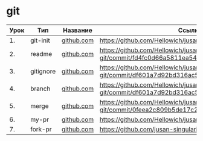 # git

| Урок | Тип               | Название  | Ссылка                     |
| ---- | ----------------- | --------- | -------------------------- |
| 1.   |  git-init  | [github.com](./git-init/)  | https://github.com/Hellowich/jusan-git |
| 2.   |  readme    | [github.com](./readme/)    | https://github.com/Hellowich/jusan-git/commit/fd4fc0d66a5811ea54534bca8b1e76178babe57a |
| 3.   |  gitignore | [github.com](./gitignore/) | https://github.com/Hellowich/jusan-git/commit/df601a7d92bd316ac53267ced5d3a6123de8ff71 |
| 4.   |  branch    | [github.com](./branch/)    | https://github.com/Hellowich/jusan-git/commit/df601a7d92bd316ac53267ced5d3a6123de8ff71 |
| 5.   |  merge     | [github.com](./merge/)     | https://github.com/Hellowich/jusan-git/commit/0feea2c809b5de17c262e28aa6ddb083aac9579d | 
| 6.   |  my-pr     | [github.com](./my-pr/)     | https://github.com/Hellowich/jusan-git/pull/1 | 
| 7.   |  fork-pr   | [github.com](./fork-pr/)   | https://github.com/jusan-singularity/fork-me/pull/110 |
